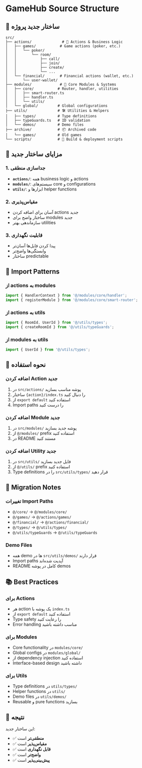 # GameHub Source Structure

## 📁 ساختار جدید پروژه

```
src/
├── actions/              # 🎯 Actions & Business Logic
│   ├── games/           # Game actions (poker, etc.)
│   │   └── poker/
│   │       └── room/
│   │           ├── call/
│   │           ├── join/
│   │           ├── create/
│   │           └── ...
│   └── financial/       # Financial actions (wallet, etc.)
│       └── user-wallet/
├── modules/             # 🔧 Core Modules & Systems
│   ├── core/           # Router, handler, utilities
│   │   ├── smart-router.ts
│   │   ├── handler.ts
│   │   └── utils/
│   └── global/         # Global configurations
├── utils/              # 🛠️ Utilities & Helpers
│   ├── types/          # Type definitions
│   ├── typeGuards.ts   # ID validation
│   └── demos/          # Demo files
├── archive/            # 📦 Archived code
│   └── games/          # Old games
└── scripts/            # 🔧 Build & deployment scripts
```

## 🎯 مزایای ساختار جدید

### 1. **جداسازی منطقی**
- **`actions/`**: همه business logic و actions
- **`modules/`**: سیستم‌های core و configurations
- **`utils/`**: ابزارها و helper functions

### 2. **مقیاس‌پذیری**
- آسان برای اضافه کردن actions جدید
- ساختار واضح برای modules جدید
- سازماندهی بهتر utilities

### 3. **قابلیت نگهداری**
- پیدا کردن فایل‌ها آسان‌تر
- وابستگی‌ها واضح‌تر
- ساختار predictable

## 📝 Import Patterns

### از actions به modules
```typescript
import { HandlerContext } from '@/modules/core/handler';
import { registerModule } from '@/modules/core/smart-router';
```

### از actions به utils
```typescript
import { RoomId, UserId } from '@/utils/types';
import { createRoomId } from '@/utils/typeGuards';
```

### از modules به utils
```typescript
import { UserId } from '@/utils/types';
```

## 🚀 نحوه استفاده

### اضافه کردن Action جدید
1. در `src/actions/` پوشه مناسب بسازید
2. ساختار `{action}/index.ts` را دنبال کنید
3. از `export default` استفاده کنید
4. Import paths را درست کنید

### اضافه کردن Module جدید
1. در `src/modules/` پوشه جدید بسازید
2. از `@/modules/` prefix استفاده کنید
3. در README مستند کنید

### اضافه کردن Utility جدید
1. در `src/utils/` فایل جدید بسازید
2. از `@/utils/` prefix استفاده کنید
3. Type definitions را در `src/utils/types/` قرار دهید

## 🔧 Migration Notes

### تغییرات Import Paths
- `@/core/` → `@/modules/core/`
- `@/games/` → `@/actions/games/`
- `@/financial/` → `@/actions/financial/`
- `@/types/` → `@/utils/types/`
- `@/utils/typeGuards` → `@/utils/typeGuards`

### Demo Files
- همه demo ها در `src/utils/demos/` قرار دارند
- Import paths آپدیت شده‌اند
- README کامل در پوشه demos

## 📚 Best Practices

### برای Actions
- هر action یک پوشه با `index.ts`
- از `export default` استفاده کنید
- Type safety را رعایت کنید
- Error handling مناسب داشته باشید

### برای Modules
- Core functionality در `modules/core/`
- Global configs در `modules/global/`
- از dependency injection استفاده کنید
- Interface-based design داشته باشید

### برای Utils
- Type definitions در `utils/types/`
- Helper functions در `utils/`
- Demo files در `utils/demos/`
- Reusable و pure functions بسازید

## 🎯 نتیجه

این ساختار جدید:
- ✅ **منطقی‌تر** است
- ✅ **مقیاس‌پذیر** است  
- ✅ **قابل نگهداری** است
- ✅ **واضح‌تر** است
- ✅ **پیش‌بینی‌پذیر** است 
